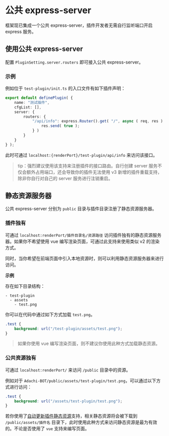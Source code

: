 # 公共 express-server

框架现已集成一个公共 express-server，插件开发者无需自行监听端口开启 express 服务。

## 使用公共 express-server

配置 `PluginSetting.server.routers` 即可接入公共 express-server。

### 示例

例如位于 `test-plugin/init.ts` 的入口文件有如下插件声明：

```ts
export default definePlugin( {
    name: "测试插件",
    cfgList: [],
    server: {
        routers: {
            "/api/info": express.Router().get( "/", async ( req, res ) => {
                res.send( true );
            } )
        }
    }
} );
```

此时可通过 `localhost:{renderPort}/test-plugin/api/info` 来访问该接口。

> tip：强烈建议使用该支持来注册插件的接口路由。自行创建 server 服务不仅会额外占用端口，还会导致你的插件无法使用 v3 新增的插件重载支持，除非你自行对自己的 server 服务进行注销重启。

## 静态资源服务器

公共 express-server 分别为 `public` 目录与插件目录注册了静态资源服务器。

### 插件独有

可通过 `localhost:renderPort/插件目录名/资源路径` 访问插件独有的静态资源服务器。如果你不希望使用 vue 编写渲染页面，可通过此支持来使用类似 v2 的渲染方式。

同时，当你希望在前端页面中引入本地资源时，则可以利用静态资源服务器来进行访问。

**示例**

存在如下目录结构：

```text
- test-plugin
  - assets
    - test.png
```

你可以在代码中通过如下方式加载 `test.png`。

```css
.test {
    background: url("/test-plugin/assets/test.png");
}
```

> 如果你使用 vue 编写渲染页面，则不建议你使用此种方式加载静态资源。

### 公共资源独有

可通过 `localhost:renderPort/` 来访问 `/public` 目录中的资源。

例如对于 `Adachi-BOT/public/assets/test-plugin/test.png`，可以通过以下方式进行访问：

```css
.test {
    background: url("/assets/test-plugin/test.png");
}
```

若你使用了[自动更新插件静态资源](./static_resource)支持，相关静态资源将会被下载到 `/public/assets/插件名` 目录下，此时使用此种方式来访问静态资源是最为有效的。不论是否使用了 `vue` 支持来编写页面。